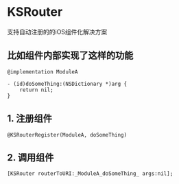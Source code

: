 # KSRouter
支持自动注册的的iOS组件化解决方案


## 比如组件内部实现了这样的功能

```
@implementation ModuleA

- (id)doSomeThing:(NSDictionary *)arg {
    return nil;
}
```

## 1. 注册组件

```
@KSRouterRegister(ModuleA, doSomeThing)
```

## 2. 调用组件

```
[KSRouter routerToURI:_ModuleA_doSomeThing_ args:nil];
```




